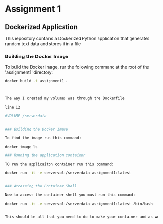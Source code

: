 # Assignment 1

## Dockerized Application

This repository contains a Dockerized Python application that generates random text data and stores it in a file.

### Building the Docker Image

To build the Docker image, run the following command at the root of the 'assignment1' directory:

```bash
docker build -t assignment1 .



The way I created my volumes was through the Dockerfile  

line 12 

#VOLUME /serverdata 


### Building the Docker Image   

To find the image run this command: 

docker image ls

### Running the application container 

TO run the applicaiton container run this command: 

docker run -it -v servervol:/serverdata assignment1:latest


### Accessing the Container Shell 

Now to access the container shell you must run this command: 

docker run -it -v servervol:/serverdata assignment1:latest /bin/bash 


This should be all that you need to do to make your container and as well as to make my own specific volume.  


 
